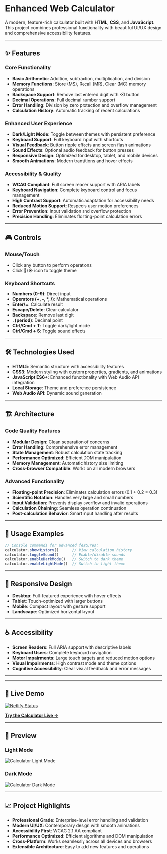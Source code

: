 # Enhanced Web Calculator

A modern, feature-rich calculator built with **HTML**, **CSS**, and **JavaScript**. This project combines professional functionality with beautiful UI/UX design and comprehensive accessibility features.

---

## ✨ Features

### **Core Functionality**
- **Basic Arithmetic**: Addition, subtraction, multiplication, and division
- **Memory Functions**: Store (MS), Recall (MR), Clear (MC) memory operations
- **Backspace Support**: Remove last entered digit with ⌫ button
- **Decimal Operations**: Full decimal number support
- **Error Handling**: Division by zero protection and overflow management
- **Calculation History**: Automatic tracking of recent calculations

### **Enhanced User Experience**
- **Dark/Light Mode**: Toggle between themes with persistent preference
- **Keyboard Support**: Full keyboard input with shortcuts
- **Visual Feedback**: Button ripple effects and screen flash animations
- **Sound Effects**: Optional audio feedback for button presses
- **Responsive Design**: Optimized for desktop, tablet, and mobile devices
- **Smooth Animations**: Modern transitions and hover effects

### **Accessibility & Quality**
- **WCAG Compliant**: Full screen reader support with ARIA labels
- **Keyboard Navigation**: Complete keyboard control and focus management
- **High Contrast Support**: Automatic adaptation for accessibility needs
- **Reduced Motion Support**: Respects user motion preferences
- **Error Prevention**: Input validation and overflow protection
- **Precision Handling**: Eliminates floating-point calculation errors

---

## 🎮 Controls

### **Mouse/Touch**
- Click any button to perform operations
- Click 🌙/☀️ icon to toggle theme

### **Keyboard Shortcuts**
- **Numbers (0-9)**: Direct input
- **Operators (+, -, *, /)**: Mathematical operations
- **Enter/=**: Calculate result
- **Escape/Delete**: Clear calculator
- **Backspace**: Remove last digit
- **. (period)**: Decimal point
- **Ctrl/Cmd + T**: Toggle dark/light mode
- **Ctrl/Cmd + S**: Toggle sound effects

---

## 🛠️ Technologies Used

- **HTML5**: Semantic structure with accessibility features
- **CSS3**: Modern styling with custom properties, gradients, and animations
- **JavaScript ES6+**: Enhanced functionality with Web Audio API integration
- **Local Storage**: Theme and preference persistence
- **Web Audio API**: Dynamic sound generation

---

## 🏗️ Architecture

### **Code Quality Features**
- **Modular Design**: Clean separation of concerns
- **Error Handling**: Comprehensive error management
- **State Management**: Robust calculation state tracking
- **Performance Optimized**: Efficient DOM manipulation
- **Memory Management**: Automatic history size limiting
- **Cross-browser Compatible**: Works on all modern browsers

### **Advanced Functionality**
- **Floating-point Precision**: Eliminates calculation errors (0.1 + 0.2 = 0.3)
- **Scientific Notation**: Handles very large and small numbers
- **Input Validation**: Prevents display overflow and invalid operations
- **Calculation Chaining**: Seamless operation continuation
- **Post-calculation Behavior**: Smart input handling after results

---

## 🎯 Usage Examples

```javascript
// Console commands for advanced features:
calculator.showHistory()      // View calculation history
calculator.toggleSound()      // Enable/disable sounds
calculator.enableDarkMode()   // Switch to dark theme
calculator.enableLightMode()  // Switch to light theme
```

---

## 📱 Responsive Design

- **Desktop**: Full-featured experience with hover effects
- **Tablet**: Touch-optimized with larger buttons
- **Mobile**: Compact layout with gesture support
- **Landscape**: Optimized horizontal layout

---

## ♿ Accessibility

- **Screen Readers**: Full ARIA support with descriptive labels
- **Keyboard Users**: Complete keyboard navigation
- **Motor Impairments**: Large touch targets and reduced motion options
- **Visual Impairments**: High contrast mode and theme options
- **Cognitive Accessibility**: Clear visual feedback and error messages

---

---

## 🚀 Live Demo

[![Netlify Status](https://api.netlify.com/api/v1/badges/dc49846c-02ff-4213-b210-9d36d11cde76/deploy-status)](https://app.netlify.com/sites/pocketwebcalculator/deploys)

**[Try the Calculator Live →](https://pocketwebcalculator.netlify.app/)**

---

## 🎨 Preview

### Light Mode
![Calculator Light Mode](https://imgur.com/dkOEvcQ)

### Dark Mode
![Calculator Dark Mode](https://imgur.com/m2EYNLh)

---

## 📈 Project Highlights

- **Professional Grade**: Enterprise-level error handling and validation
- **Modern UI/UX**: Contemporary design with smooth animations
- **Accessibility First**: WCAG 2.1 AA compliant
- **Performance Optimized**: Efficient algorithms and DOM manipulation
- **Cross-Platform**: Works seamlessly across all devices and browsers
- **Extensible Architecture**: Easy to add new features and operations